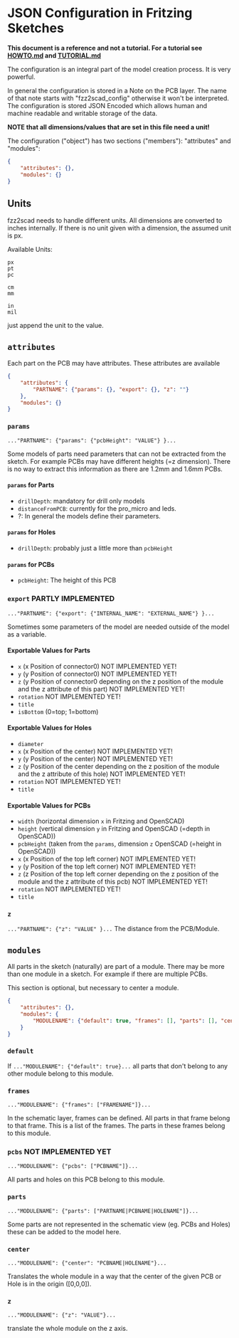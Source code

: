 # JSON Configuration in Fritzing Sketches
**This document is a reference and not a tutorial. For a tutorial see [HOWTO.md](HOWTO.md) and [TUTORIAL.md](testing/step_by_step_example/TUTORIAL.md)**

The configuration is an integral part of the model creation process.
It is very powerful.

In general the configuration is stored in a Note on the PCB layer.
The name of that note starts with "fzz2scad_config" otherwise it won't be interpreted.
The configuration is stored JSON Encoded which allows human and machine
readable and writable storage of the data.

**NOTE that all dimensions/values that are set in this file need a unit!**

The configuration ("object") has two sections ("members"): "attributes" and "modules":

```json
{
    "attributes": {},
    "modules": {}
}
```

## Units
fzz2scad needs to handle different units. All dimensions are converted to
inches internally. If there is no unit given with a dimension, the assumed
unit is px.

Available Units:

    px
    pt
    pc

    cm
    mm

    in
    mil

just append the unit to the value.

## `attributes`
Each part on the PCB may have attributes.
These attributes are available

```json
{
    "attributes": {
        "PARTNAME": {"params": {}, "export": {}, "z": ""}
    },
    "modules": {}
}
```

### `params`
`..."PARTNAME": {"params": {"pcbHeight": "VALUE"} }...`

Some models of parts need parameters that can not be extracted from the
sketch. For example PCBs may have different heights (=z dimension). There
is no way to extract this information as there are 1.2mm and 1.6mm PCBs.

#### `params` for Parts
  * `drillDepth`: mandatory for drill only models
  * `distanceFromPCB`: currently for the pro_micro and leds.
  * ?: In general the models define their parameters.

#### `params` for Holes
  * `drillDepth`: probably just a little more than `pcbHeight`

#### `params` for PCBs
  * `pcbHeight`: The height of this PCB
  

### `export` PARTLY IMPLEMENTED
`..."PARTNAME": {"export": {"INTERNAL_NAME": "EXTERNAL_NAME"} }...`

Sometimes some parameters of the model are needed outside of the model
as a variable.


#### Exportable Values for Parts
  * `x` (x Position of connector0) NOT IMPLEMENTED YET!
  * `y` (y Position of connector0) NOT IMPLEMENTED YET!
  * `z` (y Position of connector0 depending on the z position of the module and the z attribute of this part) NOT IMPLEMENTED YET!
  * `rotation` NOT IMPLEMENTED YET!
  * `title`
  * `isBottom` (0=top; 1=bottom)

#### Exportable Values for Holes
  * `diameter`
  * `x` (x Position of the center) NOT IMPLEMENTED YET!
  * `y` (y Position of the center) NOT IMPLEMENTED YET!
  * `z` (y Position of the center depending on the z position of the module and the z attribute of this hole) NOT IMPLEMENTED YET!
  * `rotation` NOT IMPLEMENTED YET!
  * `title`

#### Exportable Values for PCBs
  * `width` (horizontal dimension `x` in Fritzing and OpenSCAD)
  * `height` (vertical dimension `y` in Fritzing and OpenSCAD (=depth in OpenSCAD))
  * `pcbHeight` (taken from the `params`, dimension `z` OpenSCAD (=height in OpenSCAD))
  * `x` (x Position of the top left corner) NOT IMPLEMENTED YET!
  * `y` (y Position of the top left corner) NOT IMPLEMENTED YET!
  * `z` (z Position of the top left corner depending on the z position of the module and the z attribute of this pcb) NOT IMPLEMENTED YET!
  * `rotation` NOT IMPLEMENTED YET!
  * `title`

### `z`
`..."PARTNAME": {"z": "VALUE" }...`
The distance from the PCB/Module.


## `modules`
All parts in the sketch (naturally) are part of a module.
There may be more than one module in a sketch. For example if there are
multiple PCBs.

This section is optional, but necessary to center a module.

```json
{
    "attributes": {},
    "modules": {
        "MODULENAME": {"default": true, "frames": [], "parts": [], "center": "", "z": "" },
    }
}
```

### `default`
If `..."MODULENAME": {"default": true}...` all parts that don't belong to any other
module belong to this module.

### `frames`
`..."MODULENAME": {"frames": ["FRAMENAME"]}...`

In the schematic layer, frames can be defined. All parts in that frame
belong to that frame. This is a list of the frames. The parts in these
frames belong to this module.

### `pcbs` NOT IMPLEMENTED YET
`..."MODULENAME": {"pcbs": ["PCBNAME"]}...`

All parts and holes on this PCB belong to this module.

### `parts`
`..."MODULENAME": {"parts": ["PARTNAME|PCBNAME|HOLENAME"]}...`

Some parts are not represented in the schematic view (eg. PCBs and Holes)
these can be added to the model here.

### `center`
`..."MODULENAME": {"center": "PCBNAME|HOLENAME"}...`

Translates the whole module in a way that the center of the given PCB or Hole is in the origin ([0,0,0]).

### `z`
`..."MODULENAME": {"z": "VALUE"}...`

translate the whole module on the z axis.

